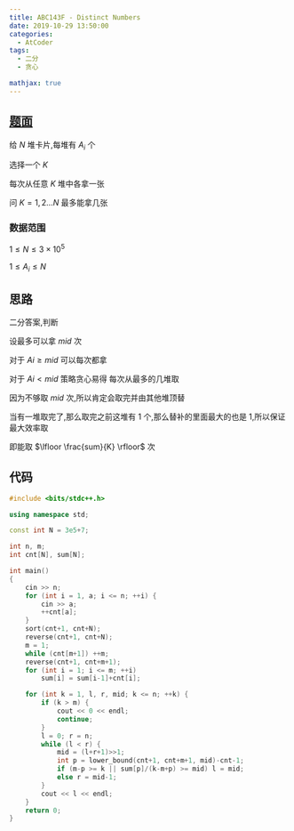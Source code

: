 ```yaml
---
title: ABC143F - Distinct Numbers
date: 2019-10-29 13:50:00
categories:
  - AtCoder
tags:
  - 二分
  - 贪心

mathjax: true
---
```


## [题面](https://atcoder.jp/contests/abc143/tasks/abc143_f)

给 $N$ 堆卡片,每堆有 $A_i$ 个

选择一个 $K$ 

每次从任意 $K$ 堆中各拿一张

问 $K=1,2...N$ 最多能拿几张

### 数据范围

$1 \leq N \leq 3 \times 10^5$

$1 \leq A_i \leq N$

## 思路

二分答案,判断

设最多可以拿 $mid$ 次

对于 $Ai \geq mid$ 可以每次都拿

对于 $Ai < mid$ 策略贪心易得 每次从最多的几堆取

因为不够取 $mid$ 次,所以肯定会取完并由其他堆顶替

当有一堆取完了,那么取完之前这堆有 $1$ 个,那么替补的里面最大的也是 $1$,所以保证最大效率取

即能取 $\lfloor \frac{sum}{K} \rfloor$ 次

## 代码
```cpp
#include <bits/stdc++.h>

using namespace std;

const int N = 3e5+7;

int n, m;
int cnt[N], sum[N];

int main()
{
    cin >> n;
    for (int i = 1, a; i <= n; ++i) {
        cin >> a;
        ++cnt[a];
    }
    sort(cnt+1, cnt+N);
    reverse(cnt+1, cnt+N);
    m = 1;
    while (cnt[m+1]) ++m;
    reverse(cnt+1, cnt+m+1);
    for (int i = 1; i <= m; ++i)
        sum[i] = sum[i-1]+cnt[i];

    for (int k = 1, l, r, mid; k <= n; ++k) {
        if (k > m) {
            cout << 0 << endl;
            continue;
        }
        l = 0; r = n;
        while (l < r) {
            mid = (l+r+1)>>1;
            int p = lower_bound(cnt+1, cnt+m+1, mid)-cnt-1;
            if (m-p >= k || sum[p]/(k-m+p) >= mid) l = mid;
            else r = mid-1;
        }
        cout << l << endl;
    }
    return 0;
}
```
